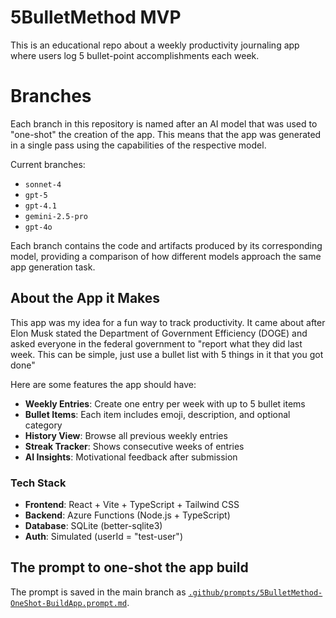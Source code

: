 # 5BulletMethod MVP

This is an educational repo about a weekly productivity journaling app where users log 5 bullet-point accomplishments each week.
# Branches

Each branch in this repository is named after an AI model that was used to "one-shot" the creation of the app. This means that the app was generated in a single pass using the capabilities of the respective model.

Current branches:

- `sonnet-4`
- `gpt-5`
- `gpt-4.1`
- `gemini-2.5-pro`
- `gpt-4o`

Each branch contains the code and artifacts produced by its corresponding model, providing a comparison of how different models approach the same app generation task.

## About the App it Makes

This app was my idea for a fun way to track productivity. It came about after Elon Musk stated the Department of Government Efficiency (DOGE) and asked everyone in the federal government to "report what they did last week. This can be simple, just use a bullet list with 5 things in it that you got done"

Here are some features the app should have:

- **Weekly Entries**: Create one entry per week with up to 5 bullet items
- **Bullet Items**: Each item includes emoji, description, and optional category
- **History View**: Browse all previous weekly entries
- **Streak Tracker**: Shows consecutive weeks of entries
- **AI Insights**: Motivational feedback after submission

### Tech Stack

- **Frontend**: React + Vite + TypeScript + Tailwind CSS
- **Backend**: Azure Functions (Node.js + TypeScript)
- **Database**: SQLite (better-sqlite3)
- **Auth**: Simulated (userId = "test-user")

## The prompt to one-shot the app build

The prompt is saved in the main branch as [`.github/prompts/5BulletMethod-OneShot-BuildApp.prompt.md`](.github/prompts/5BulletMethod-OneShot-BuildApp.prompt.md).

